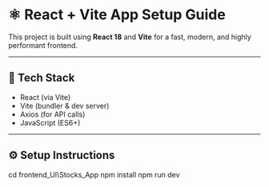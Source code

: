 # ⚛️ React + Vite App Setup Guide

This project is built using **React 18** and **Vite** for a fast, modern, and highly performant frontend.

---

## 🚀 Tech Stack

- React (via Vite)
- Vite (bundler & dev server)
- Axios (for API calls)
- JavaScript (ES6+)

---

## ⚙️ Setup Instructions
cd frontend_UI\Stocks_App
npm install
npm run dev